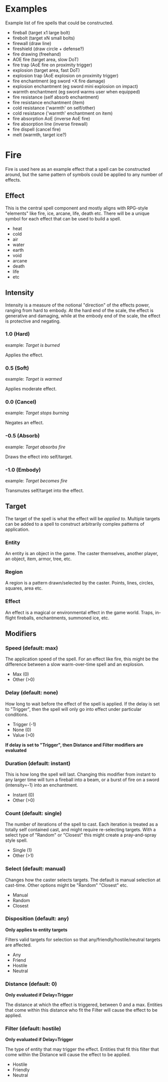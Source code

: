 
# Examples

Example list of fire spells that could be constructed.

* fireball (target x1 large bolt)
* firebolt (target xN small bolts)
* firewall (draw line)
* fireshield (draw circle + defense?)
* fire drawing (freehand)
* AOE fire (target area, slow DoT)
* fire trap (AoE fire on proximity trigger)
* explosion (target area, fast DoT)
* explosion trap (AoE explosion on proximity trigger)
* fire enchantment (eg sword +X fire damage)
* explosion enchantment (eg sword mini explosion on impact)
* warmth enchantment (eg sword warms user when equipped)
* fire resistance (self absorb enchantment)
* fire resistance enchantment (item)
* cold resistance ('warmth' on self/other)
* cold resistance ('warmth' enchantment on item)
* fire absorption AoE (inverse AoE fire)
* fire absorption line (inverse firewall)
* fire dispell (cancel fire)
* melt (warmth, target ice?)

# Fire

Fire is used here as an example effect that a spell can be constructed around, but the same pattern of symbols could be applied to any number of effects.

## Effect

This is the central spell component and mostly aligns with RPG-style "elements" like fire, ice, arcane, life, death etc. There will be a unique symbol for each effect that can be used to build a spell.

* heat
* cold
* air
* water
* earth
* void
* arcane
* death
* life
* etc

## Intensity

Intensity is a measure of the notional "direction" of the effects power, ranging from hard to embody. At the hard end of the scale, the effect is generative and damaging, while at the embody end of the scale, the effect is protective and negating.

### 1.0 (Hard)

example: *Target is burned*

Applies the effect.

### 0.5 (Soft)

example: *Target is warmed*

Applies moderate effect.

### 0.0 (Cancel)

example: *Target stops burning*

Negates an effect.

### -0.5 (Absorb)

example: *Target absorbs fire*

Draws the effect into self/target.

### -1.0 (Embody)

example: *Target becomes fire*

Transmutes self/target into the effect. 

## Target

The target of the spell is what the effect will be *applied to*. Multiple targets can be added to a spell to construct arbitrarily complex patterns of application.

### Entity

An entity is an object in the game. The caster themselves, another player, an object, item, armor, tree, etc.

### Region

A region is a pattern drawn/selected by the caster. Points, lines, circles, squares, area etc.

### Effect

An effect is a magical or environmental effect in the game world. Traps, in-flight fireballs, enchantments, summoned ice, etc.

## Modifiers

### Speed (default: max)

The application speed of the spell. For an effect like fire, this might be the difference between a slow warm-over-time spell and an explosion.

* Max (0)
* Other (>0)

### Delay (default: none)

How long to wait before the effect of the spell is applied. If the delay is set to "Trigger", then the spell will only go into effect under particular conditions.

* Trigger (-1)
* None (0)
* Value (>0)

**If delay is set to "Trigger", then Distance and Filter modifiers are evaluated**

### Duration (default: instant)

This is how long the spell will last. Changing this modifier from instant to any larger time will turn a fireball into a beam, or a burst of fire on a sword (intensity=-1) into an enchantment.

* Instant (0)
* Other (>0)

### Count (default: single)

The number of iterations of the spell to cast. Each iteration is treated as a totally self contained cast, and might require re-selecting targets. With a select type of "Random" or "Closest" this might create a pray-and-spray style spell.

* Single (1)
* Other (>1)

### Select (default: manual)

Changes how the caster selects targets. The default is manual selection at cast-time. Other options might be "Random" "Closest" etc.

* Manual
* Random
* Closest

### Disposition (default: any)

**Only applies to entity targets**

Filters valid targets for selection so that any/friendly/hostile/neutral targets are affected.

* Any
* Friend
* Hostile
* Neutral

### Distance (default: 0)

**Only evaluated if Delay=Trigger**

The distance at which the effect is triggered, between 0 and a max. Entities that come within this distance who fit the Filter will cause the effect to be applied.

### Filter (default: hostile)

**Only evaluated if Delay=Trigger**

The type of entity that may trigger the effect. Entities that fit this filter that come within the Distance will cause the effect to be applied.

* Hostile
* Friendly
* Neutral
